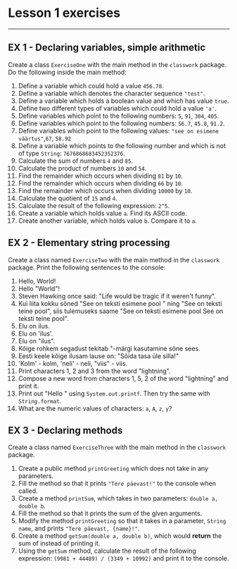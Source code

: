 # Lesson 1 exercises

---

## EX 1 - Declaring variables, simple arithmetic

Create a class `ExerciseOne` with the main method in the `classwork` package. 
Do the following inside the main method:

1. Define a variable which could hold a value `456.78`. 
2. Define a variable which denotes the character sequence `"test"`. 
3. Define a variable which holds a boolean value and which has value `true`.
4. Define two different types of variables which could hold a value `'a'`. 
5. Define variables which point to the following numbers: `5`, `91`, `304`, `405`. 
6. Define variables which point to the following numbers: `56.7`, `45.8`, `91.2`. 
7. Define variables which point to the following values:
`"see on esimene väärtus"`,`67`, `58.92`
8. Define a variable which points to the following number and which is not of type `String`: `7676868683452352376`.
9. Calculate the sum of numbers `4` and `85`.
10. Calculate the product of numbers `10` and `54`.
11. Find the remainder which occurs when dividing `81` by `10`.
12. Find the remainder which occurs when dividing `66` by `10`.
13. Find the remainder which occurs when dividing `10000` by `10`.
14. Calculate the quotient of `15` and `4`.
15. Calculate the result of the following expression: `2^5`.
16. Create a variable which holds value `a`. Find its ASCII code.
17. Create another variable, which holds value `b`. Compare it to `a`.

## EX 2 - Elementary string processing

Create a class named `ExerciseTwo` with the main method in the `classwork` package. 
Print the following sentences to the console:

1. Hello, World!
2. Hello "World"!
3. Steven Hawking once said: "Life would be tragic if it weren't funny". 
4. Kui liita kokku sõned "See on teksti esimene pool  " ning "See on teksti teine pool", siis tulemuseks saame "See on teksti esimene pool See on teksti teine pool". 
5. Elu on ilus. 
6. Elu on 'ilus'. 
7. Elu on "ilus". 
8. Kõige rohkem segadust tekitab "-märgi kasutamine sõne sees. 
9. Eesti keele kõige ilusam lause on: "Sõida tasa üle silla!"
10. 'Kolm' - kolm, 'neli' - neli, "viis" - viis.
11. Print characters 1, 2 and 3 from the word "lightning".
12. Compose a new word from characters 1, 5, 2 of the word "lightning" and print it.
13. Print out "Hello <name>" using `System.out.printf`. Then try the same with `String.format`.
14. What are the numeric values of characters: `a`, `A`, `z`, `y`?

## EX 3 - Declaring methods

Create a class named `ExerciseThree` with the main method in the `classwork` package.

1. Create a public method `printGreeting` which does not take in any parameters.
2. Fill the method so that it prints `"Tere päevast!"` to the console when called.
3. Create a method `printSum`, which takes in two parameters: `double a, double b`.
4. Fill the method so that it prints the sum of the given arguments.
5. Modify the method `printGreeting` so that it takes in a parameter, `String name`, 
and prints `"Tere päevast, {name}!"`.
6. Create a method `getSum(double a, double b)`, which would **return** the sum of instead of printing it.
7. Using the `getSum` method, calculate the result of the following expression: `(9981 + 44489) / (3349 + 10992)` and print it to the console.
